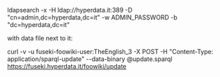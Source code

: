 ldapsearch -x -H ldap://hyperdata.it:389 -D "cn=admin,dc=hyperdata,dc=it" -w ADMIN_PASSWORD -b "dc=hyperdata,dc=it"

with data file next to it:

curl -v -u fuseki-foowiki-user:TheEnglish_3 -X POST -H "Content-Type: application/sparql-update" --data-binary @update.sparql https://fuseki.hyperdata.it/foowiki/update
